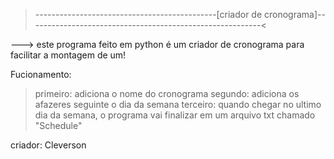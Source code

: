 >---------------------------------------------[criador de cronograma]----------------------------------------------------------<

---> este programa feito em python é um criador de cronograma para facilitar a montagem de um!

Fucionamento:
>primeiro: adiciona o nome do cronograma
>segundo: adiciona os afazeres seguinte o dia da semana
>terceiro: quando chegar no ultimo dia da semana, o programa vai finalizar em um arquivo txt chamado "Schedule"

criador: Cleverson

